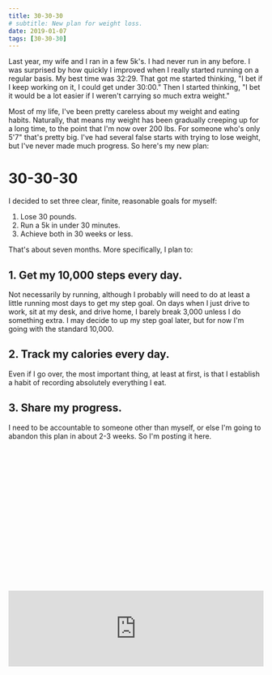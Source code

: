 ```yaml
---
title: 30-30-30
# subtitle: New plan for weight loss.
date: 2019-01-07
tags: [30-30-30]
---
```


Last year, my wife and I ran in a few 5k's. I had never run in any before. I was surprised by how quickly I improved when I really started running on a regular basis. My best time was 32:29. That got me started thinking, "I bet if I keep working on it, I could get under 30:00." Then I started thinking, "I bet it would be a lot easier if I weren't carrying so much extra weight."

Most of my life, I've been pretty careless about my weight and eating habits. Naturally, that means my weight has been gradually creeping up for a long time, to the point that I'm now over 200 lbs. For someone who's only 5'7" that's pretty big. I've had several false starts with trying to lose weight, but I've never made much progress. So here's my new plan:

# 30-30-30
I decided to set three clear, finite, reasonable goals for myself:
1. Lose 30 pounds.
2. Run a 5k in under 30 minutes.
3. Achieve both in 30 weeks or less.

That's about seven months. More specifically, I plan to:
## 1. Get my 10,000 steps every day.
Not necessarily by running, although I probably will need to do at least a little running most days to get my step goal. On days when I just drive to work, sit at my desk, and drive home, I barely break 3,000 unless I do something extra. I may decide to up my step goal later, but for now I'm going with the standard 10,000.

## 2. Track my calories every day.
Even if I go over, the most important thing, at least at first, is that I establish a habit of recording absolutely everything I eat.

## 3. Share my progress.
I need to be accountable to someone other than myself, or else I'm going to abandon this plan in about 2-3 weeks. So I'm posting it here.

<div style="position:relative;padding-top:56.25%">
  <iframe src="https://docs.google.com/spreadsheets/d/e/2PACX-1vSgxbumy-ygf8dOevllyLeUTYBX3P4iBUlw-rdRr-CS6iw6e0BFpOaavcstqAPzIsY39_Txnv8iVXns/pubhtml?gid=0&single=true" style="border:none;width:100%"></iframe>
</div>
